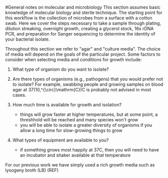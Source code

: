 #General notes on molecular and microbiology
This section assumes basic knowledge of molecular biology and sterile technique. The starting point for this workflow is the collection of microbes from a surface with a cotton swab. Here we cover the steps necessary to take a sample through plating, dilution streaking, overnight growth, creating a glycerol stock, 16s rDNA PCR, and preparation for Sanger sequencing to determine the identity of your bacterial isolate.  

Throughout this section we refer to "agar" and "culture media". The choice of media will depend on the goals of the particular project. Some factors to consider when selecting media and conditions for growth include: 

1. What type of organism do you want to isolate?

2. Are there types of organisms (e.g., pathogens) that you would prefer not to isolate?  For example, swabbing people and growing samples on blood agar at 37\(10\,^{\circ}\mathrm{C}\)C is probably not advised in most cases.
  

3. How much time is available for growth and isolation?
    + things will grow faster at higher temperatures, but at some point, a threshhold will be reached and many species won't grow
    + you will be able to isolate a greater diversity of organisms if you allow a long time for slow-growing things to grow
   
5. What types of equipment are available to you?

   + if something grows most happily at 37C, then you will need to have an incubator and shaker available at that temperature

 For our previous work we have simply used a rich growth media such as lysogeny broth (LB) (REF)
